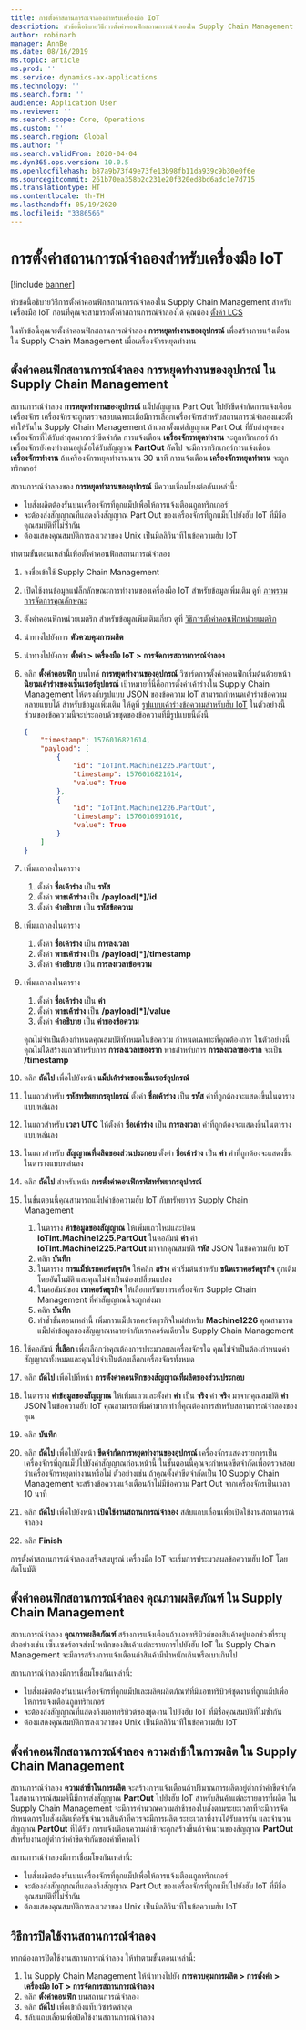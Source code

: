 ```yaml
---
title: การตั้งค่าสถานการณ์จำลองสำหรับเครื่องมือ IoT
description: หัวข้อนี้อธิบายวิธีการตั้งค่าคอนฟิกสถานการณ์จำลองใน Supply Chain Management สำหรับเครื่องมือ IoT
author: robinarh
manager: AnnBe
ms.date: 08/16/2019
ms.topic: article
ms.prod: ''
ms.service: dynamics-ax-applications
ms.technology: ''
ms.search.form: ''
audience: Application User
ms.reviewer: ''
ms.search.scope: Core, Operations
ms.custom: ''
ms.search.region: Global
ms.author: ''
ms.search.validFrom: 2020-04-04
ms.dyn365.ops.version: 10.0.5
ms.openlocfilehash: b87a9b73f49e73fe13b98fb11da939c9b30e0f6e
ms.sourcegitcommit: 261b70ea358b2c231e20f320ed8bd6adc1e7d715
ms.translationtype: HT
ms.contentlocale: th-TH
ms.lasthandoff: 05/19/2020
ms.locfileid: "3386566"
---
```

# <a name="scenario-setup-for-iot-intelligence"></a>การตั้งค่าสถานการณ์จำลองสำหรับเครื่องมือ IoT

[!include [banner](../../includes/banner.md)]

หัวข้อนี้อธิบายวิธีการตั้งค่าคอนฟิกสถานการณ์จำลองใน Supply Chain Management สำหรับเครื่องมือ IoT ก่อนที่คุณจะสามารถตั้งค่าสถานการณ์จำลองได้ คุณต้อง [ตั้งค่า LCS](iot-lcs-setup.md)

ในหัวข้อนี้คุณจะตั้งค่าคอนฟิกสถานการณ์จำลอง **การหยุดทำงานของอุปกรณ์** เพื่อสร้างการแจ้งเตือนใน Supply Chain Management เมื่อเครื่องจักรหยุดทำงาน

## <a name="configure-the-equipment-downtime-scenario-in-supply-chain-management"></a>ตั้งค่าคอนฟิกสถานการณ์จำลอง **การหยุดทำงานของอุปกรณ์** ใน Supply Chain Management

สถานการณ์จำลอง **การหยุดทำงานของอุปกรณ์** แม็ปสัญญาณ Part Out ไปยังขีดจำกัดการแจ้งเตือนเครื่องจักร เครื่องจักรจะถูกตรวจสอบเฉพาะเมื่อมีการเลือกเครื่องจักรสำหรับสถานการณ์จำลองและตั้งค่าให้รันใน Supply Chain Management ถ้าเวลาตั้งแต่สัญญาณ Part Out ที่รับล่าสุดของเครื่องจักรที่ได้รับล่าสุดมากกว่าขีดจำกัด การแจ้งเตือน **เครื่องจักรหยุดทำงาน** จะถูกทริกเกอร์ ถ้าเครื่องจักรยังคงทำงานอยู่เมื่อได้รับสัญญาณ **PartOut** ถัดไป จะมีการทริกเกอร์การแจ้งเตือน **เครื่องจักรทำงาน** ถ้าเครื่องจักรหยุดทำงานนาน 30 นาที การแจ้งเตือน **เครื่องจักรหยุดทำงาน** จะถูกทริกเกอร์

สถานการณ์จำลองของ **การหยุดทำงานของอุปกรณ์** มีความเชื่อมโยงต่อกันเหล่านี้:

+ ใบสั่งผลิตต้องรันบนเครื่องจักรที่ถูกแม็ปเพื่อให้การแจ้งเตือนถูกทริกเกอร์
+ จะต้องส่งสัญญาณที่แสดงถึงสัญญาณ Part Out ของเครื่องจักรที่ถูกแม็ปไปยังฮับ IoT ที่มีชื่อคุณสมบัติที่ไม่ซ้ำกัน
+ ต้องแสดงคุณสมบัติการลงเวลาของ Unix เป็นมิลลิวินาทีในข้อความฮับ IoT

ทำตามขั้นตอนเหล่านี้เพื่อตั้งค่าคอนฟิกสถานการณ์จำลอง

1. ลงชื่อเข้าใช้ Supply Chain Management
2. เปิดใช้งานข้อมูลแฟล็กลักษณะการทำงานของเครื่องมือ IoT สำหรับข้อมูลเพิ่มเติม ดูที่ [ภาพรวมการจัดการคุณลักษณะ](https://docs.microsoft.com/dynamics365/fin-ops-core/fin-ops/get-started/feature-management/feature-management-overview.md)
3. ตั้งค่าคอนฟิกหน่วยเมตริก สำหรับข้อมูลเพิ่มเติมเกี่ยว ดูที่ [วิธีการตั้งค่าคอนฟิกหน่วยเมตริก](iot-metrics-setup.md#configure-metrics)
4. นำทางไปยังการ **ตัวควบคุมการผลิต**
5. นำทางไปยังการ **ตั้งค่า \> เครื่องมือ IoT \> การจัดการสถานการณ์จำลอง**
6. คลิก **ตั้งค่าคอนฟิก** บนไทล์ **การหยุดทำงานของอุปกรณ์** วิซาร์ดการตั้งค่าคอนฟิกเริ่มต้นด้วยหน้า **นิยามเค้าร่างของเซ็นเซอร์อุปกรณ์** เป้าหมายที่นี่คือการตั้งค่าเค้าร่างใน Supply Chain Management ให้ตรงกับรูปแบบ JSON ของข้อความ IoT สามารถกำหนดเค้าร่างข้อความหลายแบบได้ สำหรับข้อมูลเพิ่มเติม ให้ดูที่ [รูปแบบเค้าร่างข้อความสำหรับฮับ IoT](iot-schema-format.md) ในตัวอย่างนี้ ส่วนของข้อความนี้จะประกอบด้วยชุดของข้อความที่มีรูปแบบนี้ดังนี้

    ```json
    {
        "timestamp": 1576016821614,
        "payload": [
            {
                "id": "IoTInt.Machine1225.PartOut",
                "timestamp": 1576016821614,
                "value": True
            },
            {
                "id": "IoTInt.Machine1226.PartOut",
                "timestamp": 1576016991616,
                "value": True
            }
        ]
    }
    ```

7. เพิ่มแถวลงในตาราง

    1. ตั้งค่า **ชื่อเค้าร่าง** เป็น **รหัส**
    2. ตั้งค่า **พาธเค้าร่าง** เป็น **/payload[\*]/id**
    3. ตั้งค่า **คำอธิบาย** เป็น **รหัสข้อความ**

8. เพิ่มแถวลงในตาราง

    1. ตั้งค่า **ชื่อเค้าร่าง** เป็น **การลงเวลา**
    2. ตั้งค่า **พาธเค้าร่าง** เป็น **/payload[\*]/timestamp**
    3. ตั้งค่า **คำอธิบาย** เป็น **การลงเวลาข้อความ**

9. เพิ่มแถวลงในตาราง

    1. ตั้งค่า **ชื่อเค้าร่าง** เป็น **ค่า**
    2. ตั้งค่า **พาธเค้าร่าง** เป็น **/payload[\*]/value**
    3. ตั้งค่า **คำอธิบาย** เป็น **ค่าของข้อความ**

    คุณไม่จำเป็นต้องกำหนดคุณสมบัติทั้งหมดในข้อความ กำหนดเฉพาะที่คุณต้องการ ในตัวอย่างนี้ คุณไม่ได้สร้างแถวสำหรับการ **การลงเวลาของราก** พาธสำหรับการ **การลงเวลาของราก** จะเป็น **/timestamp**
  
10. คลิก **ถัดไป** เพื่อไปยังหน้า **แม็ปเค้าร่างของเซ็นเซอร์อุปกรณ์**
11. ในแถวสำหรับ **รหัสทรัพยากรอุปกรณ์** ตั้งค่า **ชื่อเค้าร่าง** เป็น **รหัส** ค่าที่ถูกต้องจะแสดงขึ้นในตารางแบบหล่นลง
12. ในแถวสำหรับ **เวลา UTC** ให้ตั้งค่า **ชื่อเค้าร่าง** เป็น **การลงเวลา** ค่าที่ถูกต้องจะแสดงขึ้นในตารางแบบหล่นลง
13. ในแถวสำหรับ **สัญญาณที่ผลิตของส่วนประกอบ** ตั้งค่า **ชื่อเค้าร่าง** เป็น **ค่า** ค่าที่ถูกต้องจะแสดงขึ้นในตารางแบบหล่นลง
14. คลิก **ถัดไป** สำหรับหน้า **การตั้งค่าคอนฟิกรหัสทรัพยากรอุปกรณ์**
15. ในขั้นตอนนี้คุณสามารถแม็ปค่าข้อความฮับ IoT กับทรัพยากร Supply Chain Management

    1. ในตาราง **ค่าข้อมูลของสัญญาณ** ให้เพิ่มแถวใหม่และป้อน **IoTInt.Machine1225.PartOut** ในคอลัมน์ **ค่า** ค่า **IoTInt.Machine1225.PartOut** มาจากคุณสมบัติ **รหัส** JSON ในข้อความฮับ IoT
    2. คลิก **บันทึก**
    3. ในตาราง **การแม็ปเรกคอร์ดธุรกิจ** ให้คลิก **สร้าง** ค่าเริ่มต้นสำหรับ **ชนิดเรกคอร์ดธุรกิจ** ถูกเติมโดยอัตโนมัติ และคุณไม่จำเป็นต้องเปลี่ยนแปลง
    4. ในคอลัมน์ของ **เรกคอร์ดธุรกิจ** ให้เลือกทรัพยากรเครื่องจักร Supple Chain Management ที่ค่าสัญญาณนี้จะถูกส่งมา
    5. คลิก **บันทึก**
    6. ทำซ้ำขั้นตอนเหล่านี้ เพิ่มการแม็ปเรกคอร์ดธุรกิจใหม่สำหรับ **Machine1226** คุณสามารถแม็ปค่าข้อมูลของสัญญาณหลายค่ากับเรกคอร์ดเดียวใน Supply Chain Management

16. ใช้คอลัมน์ **ที่เลือก** เพื่อเลือกว่าคุณต้องการประมวลผลเครื่องจักรใด คุณไม่จำเป็นต้องกำหนดค่าสัญญาณทั้งหมดและคุณไม่จำเป็นต้องเลือกเครื่องจักรทั้งหมด
17. คลิก **ถัดไป** เพื่อไปที่หน้า **การตั้งค่าคอนฟิกของสัญญาณที่ผลิตของส่วนประกอบ**
18. ในตาราง **ค่าข้อมูลของสัญญาณ** ให้เพิ่มแถวและตั้งค่า **ค่า** เป็น **จริง** ค่า **จริง** มาจากคุณสมบัติ **ค่า** JSON ในข้อความฮับ IoT คุณสามารถเพิ่มค่ามากเท่าที่คุณต้องการสำหรับสถานการณ์จำลองของคุณ
19. คลิก **บันทึก**
20. คลิก **ถัดไป** เพื่อไปยังหน้า **ขีดจำกัดการหยุดทำงานของอุปกรณ์** เครื่องจักรแสดงรายการเป็นเครื่องจักรที่ถูกแม็ปไปยังค่าสัญญาณก่อนหน้านี้ ในขั้นตอนนี้คุณจะกำหนดขีดจำกัดเพื่อตรวจสอบว่าเครื่องจักรหยุดทำงานหรือไม่ ตัวอย่างเช่น ถ้าคุณตั้งค่าขีดจำกัดเป็น 10 Supply Chain Management จะสร้างข้อความแจ้งเตือนถ้าไม่มีข้อความ Part Out จากเครื่องจักรเป็นเวลา 10 นาที
21. คลิก **ถัดไป** เพื่อไปยังหน้า **เปิดใช้งานสถานการณ์จำลอง** สลับแถบเลื่อนเพื่อเปิดใช้งานสถานการณ์จำลอง
22. คลิก **Finish**

การตั้งค่าสถานการณ์จำลองเสร็จสมบูรณ์ เครื่องมือ IoT จะเริ่มการประมวลผลข้อความฮับ IoT โดยอัตโนมัติ

## <a name="configure-the-product-quality-scenario-in-supply-chain-management"></a>ตั้งค่าคอนฟิกสถานการณ์จำลอง **คุณภาพผลิตภัณฑ์** ใน Supply Chain Management

สถานการณ์จำลอง **คุณภาพผลิตภัณฑ์** สร้างการแจ้งเตือนถ้าแอททริบิวต์ของสินค้าอยู่นอกช่วงที่ระบุ ตัวอย่างเช่น เซ็นเซอร์อาจส่งน้ำหนักของสินค้าแต่ละรายการไปยังฮับ IoT ใน Supply Chain Management จะมีการสร้างการแจ้งเตือนถ้าสินค้ามีน้ำหนักเกินหรือเบาเกินไป

สถานการณ์จำลองมีการเชื่อมโยงกันเหล่านี้:

+ ใบสั่งผลิตต้องรันบนเครื่องจักรที่ถูกแม็ปและผลิตผลิตภัณฑ์ที่มีแอททริบิวต์ชุดงานที่ถูกแม็ปเพื่อให้การแจ้งเตือนถูกทริกเกอร์
+ จะต้องส่งสัญญาณที่แสดงถึงแอททริบิวต์ของชุดงาน ไปยังฮับ IoT ที่มีชื่อคุณสมบัติที่ไม่ซ้ำกัน
+ ต้องแสดงคุณสมบัติการลงเวลาของ Unix เป็นมิลลิวินาทีในข้อความฮับ IoT

## <a name="configure-the-production-delays-scenario-in-supply-chain-management"></a>ตั้งค่าคอนฟิกสถานการณ์จำลอง **ความล่าช้าในการผลิต** ใน Supply Chain Management

สถานการณ์จำลอง **ความล่าช้าในการผลิต** จะสร้างการแจ้งเตือนถ้าปริมาณการผลิตอยู่ต่ำกว่าค่าขีดจำกัด ในสถานการณ์สมมตินี้มีการส่งสัญญาณ **PartOut** ไปยังฮับ IoT สำหรับสินค้าแต่ละรายการที่ผลิต ใน Supply Chain Management จะมีการคำนวณความล่าช้าของใบสั่งตามระยะเวลาที่จะมีการจัดกำหนดการใบสั่งผลิตเพื่อรันจำนวนสินค้าที่ควรจะมีการผลิต ระยะเวลาที่งานได้รับการรัน และจำนวนสัญญาณ **PartOut** ที่ได้รับ การแจ้งเตือนความล่าช้าจะถูกสร้างขึ้นถ้าจำนวนของสัญญาณ **PartOut** สำหรับงานอยู่ต่ำกว่าค่าขีดจำกัดของค่าที่คาดไว้

สถานการณ์จำลองมีการเชื่อมโยงกันเหล่านี้:

+ ใบสั่งผลิตต้องรันบนเครื่องจักรที่ถูกแม็ปเพื่อให้การแจ้งเตือนถูกทริกเกอร์
+ จะต้องส่งสัญญาณที่แสดงถึงสัญญาณ Part Out ของเครื่องจักรที่ถูกแม็ปไปยังฮับ IoT ที่มีชื่อคุณสมบัติที่ไม่ซ้ำกัน
+ ต้องแสดงคุณสมบัติการลงเวลาของ Unix เป็นมิลลิวินาทีในข้อความฮับ IoT

## <a name="how-to-disable-a-scenario"></a>วิธีการปิดใช้งานสถานการณ์จำลอง

หากต้องการปิดใช้งานสถานการณ์จำลอง ให้ทำตามขั้นตอนเหล่านี้:

1. ใน Supply Chain Management ให้นำทางไปยัง **การควบคุมการผลิต \> การตั้งค่า \> เครื่องมือ IoT \> การจัดการสถานการณ์จำลอง**
2. คลิก **ตั้งค่าคอนฟิก** บนสถานการณ์จำลอง
3. คลิก **ถัดไป** เพื่อเข้าถึงแท็บวิซาร์ดล่าสุด
4. สลับแถบเลื่อนเพื่อปิดใช้งานสถานการณ์จำลอง
